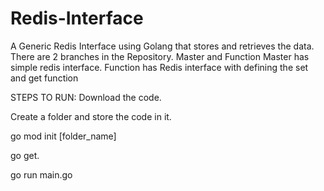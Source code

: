 # Redis-Interface
A Generic Redis Interface using Golang that stores and retrieves the data.
There are 2 branches in the Repository.
Master and Function 
Master has simple redis interface.
Function has Redis interface with defining the set and get function

STEPS TO RUN:
Download the code. 

Create a folder and store the code in it.

go mod init [folder_name]

go get.

go run main.go
